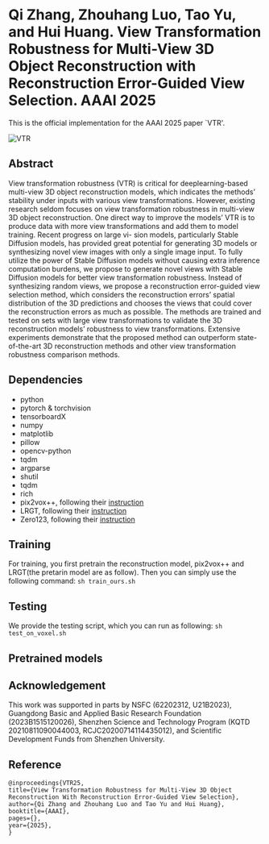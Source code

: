 # Qi Zhang, Zhouhang Luo, Tao Yu, and Hui Huang. View Transformation Robustness for Multi-View 3D Object Reconstruction with Reconstruction Error-Guided View Selection. AAAI 2025

This is the official implementation for the AAAI 2025 paper `VTR'.

![VTR](https://github.com/zqyq/VTR/blob/main/pipeline.png)

## Abstract
View transformation robustness (VTR) is critical for deeplearning-based multi-view 3D object reconstruction models, which indicates the methods’ stability under inputs with various view transformations. However, existing research seldom focuses on view transformation robustness in multi-view 3D object reconstruction. One direct way to improve the models’ VTR is to produce data with more view transformations and add them to model training. Recent progress on large vi- sion models, particularly Stable Diffusion models, has provided great potential for generating 3D models or synthesizing novel view images with only a single image input. To fully utilize the power of Stable Diffusion models without causing extra inference computation burdens, we propose to generate novel views with Stable Diffusion models for better view transformation robustness. Instead of synthesizing random views, we propose a reconstruction error-guided view selection method, which considers the reconstruction errors’ spatial distribution of the 3D predictions and chooses the views that could cover the reconstruction errors as much as possible. The methods are trained and tested on sets with large view transformations to validate the 3D reconstruction models’ robustness to view transformations. Extensive experiments demonstrate that the proposed method can outperform state-of-the-art 3D reconstruction methods and other view transformation robustness comparison methods.


## Dependencies
- python
- pytorch & torchvision
- tensorboardX
- numpy
- matplotlib
- pillow
- opencv-python
- tqdm
- argparse
- shutil
- tqdm
- rich
- pix2vox++, following their [instruction](https://gitlab.com/hzxie/Pix2Vox)
- LRGT, following their [instruction](https://github.com/LiyingCV/Long-Range-Grouping-Transformer)
- Zero123, following their [instruction](https://github.com/cvlab-columbia/zero123/tree/main)


## Training
For training, you first pretrain the reconstruction model, pix2vox++ and LRGT(the pretarin model are as follow). Then you can simply use the following command: `sh train_ours.sh`

## Testing
We provide the testing script, which you can run as following: `sh test_on_voxel.sh`

## Pretrained models

## Acknowledgement
This work was supported in parts by NSFC (62202312, U21B2023), Guangdong Basic and Applied Basic Research Foundation (2023B1515120026), Shenzhen Science and Technology Program (KQTD 20210811090044003, RCJC20200714114435012), and Scientific Development Funds from Shenzhen University.

## Reference
```
@inproceedings{VTR25,
title={View Transformation Robustness for Multi-View 3D Object Reconstruction With Reconstruction Error-Guided View Selection},
author={Qi Zhang and Zhouhang Luo and Tao Yu and Hui Huang},
booktitle={AAAI},
pages={},
year={2025},
}
```
